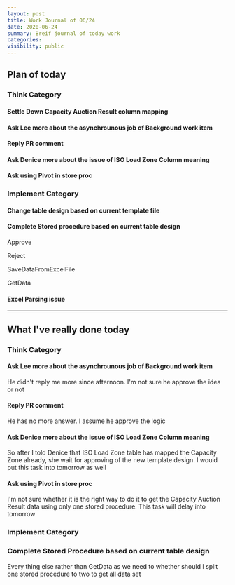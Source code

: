 ```yaml
---
layout: post
title: Work Journal of 06/24
date: 2020-06-24
summary: Breif journal of today work
categories:
visibility: public
---
```


## Plan of today

### Think Category
#### Settle Down Capacity Auction Result column mapping
#### Ask Lee more about the asynchrounous job of Background work item
#### Reply PR comment
#### Ask Denice more about the issue of ISO Load Zone Column meaning
#### Ask using Pivot in store proc

### Implement Category
#### Change table design based on current template file
#### Complete Stored procedure based on current table design
<p>Approve</p>
<p>Reject</p>
<p>SaveDataFromExcelFile</p>
<p>GetData</p>

#### Excel Parsing issue

***

## What I've really done today
### Think Category
#### Ask Lee more about the asynchrounous job of Background work item
He didn't reply me more since afternoon. I'm not sure he approve the idea or not
#### Reply PR comment
He has no more answer. I assume he approve the logic
#### Ask Denice more about the issue of ISO Load Zone Column meaning
So after I told Denice that ISO Load Zone table has mapped the Capacity Zone already, she wait for approving of the new template design. I would put this task into tomorrow as well
#### Ask using Pivot in store proc
I'm not sure whether it is the right way to do it to get the Capacity Auction Result data using only one stored procedure. This task will delay into tomorrow

### Implement Category
### Complete Stored Procedure based on current table design
Every thing else rather than GetData as we need to whether should I split one stored procedure to two to get all data set


